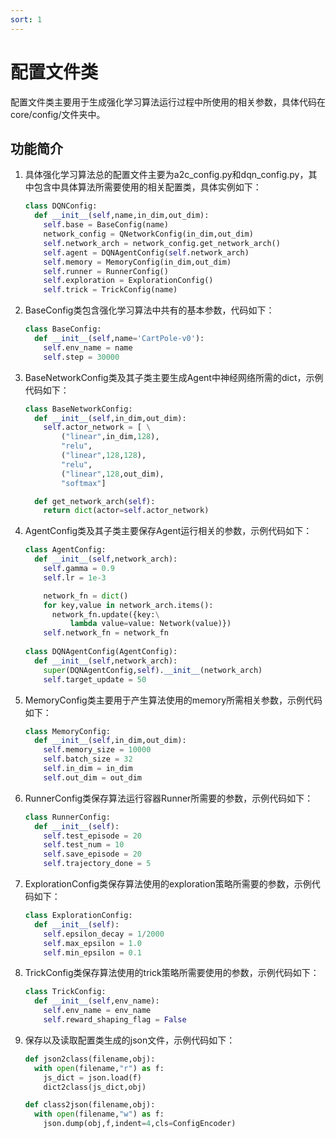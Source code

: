 ```yaml
---
sort: 1
---
```


# 配置文件类

配置文件类主要用于生成强化学习算法运行过程中所使用的相关参数，具体代码在core/config/文件夹中。

## 功能简介

1. 具体强化学习算法总的配置文件主要为a2c_config.py和dqn_config.py，其中包含中具体算法所需要使用的相关配置类，具体实例如下：

   ```python
   class DQNConfig:
     def __init__(self,name,in_dim,out_dim):
       self.base = BaseConfig(name)
       network_config = QNetworkConfig(in_dim,out_dim)
       self.network_arch = network_config.get_network_arch()
       self.agent = DQNAgentConfig(self.network_arch)  
       self.memory = MemoryConfig(in_dim,out_dim)
       self.runner = RunnerConfig()
       self.exploration = ExplorationConfig()
       self.trick = TrickConfig(name)
   ```

   

2. BaseConfig类包含强化学习算法中共有的基本参数，代码如下：

   ```python
   class BaseConfig:
     def __init__(self,name='CartPole-v0'):
       self.env_name = name
       self.step = 30000
   ```

   

3. BaseNetworkConfig类及其子类主要生成Agent中神经网络所需的dict，示例代码如下：

   ```python
   class BaseNetworkConfig:
     def __init__(self,in_dim,out_dim):
       self.actor_network = [ \
           ("linear",in_dim,128),
           "relu",
           ("linear",128,128),
           "relu",
           ("linear",128,out_dim),
           "softmax"]
   
     def get_network_arch(self):
       return dict(actor=self.actor_network)
   ```

   

4. AgentConfig类及其子类主要保存Agent运行相关的参数，示例代码如下：

   ```python
   class AgentConfig:
     def __init__(self,network_arch):
       self.gamma = 0.9
       self.lr = 1e-3
   
       network_fn = dict()
       for key,value in network_arch.items():
         network_fn.update({key:\
             lambda value=value: Network(value)})
       self.network_fn = network_fn
       
   class DQNAgentConfig(AgentConfig):
     def __init__(self,network_arch):
       super(DQNAgentConfig,self).__init__(network_arch)
       self.target_update = 50    
   ```

   

5. MemoryConfig类主要用于产生算法使用的memory所需相关参数，示例代码如下：

   ```python
   class MemoryConfig:
     def __init__(self,in_dim,out_dim):
       self.memory_size = 10000
       self.batch_size = 32
       self.in_dim = in_dim
       self.out_dim = out_dim
   ```

   

6. RunnerConfig类保存算法运行容器Runner所需要的参数，示例代码如下：

   ```python
   class RunnerConfig:
     def __init__(self):
       self.test_episode = 20
       self.test_num = 10
       self.save_episode = 20
       self.trajectory_done = 5
   ```

   

7. ExplorationConfig类保存算法使用的exploration策略所需要的参数，示例代码如下：

   ```python
   class ExplorationConfig:
     def __init__(self):
       self.epsilon_decay = 1/2000
       self.max_epsilon = 1.0
       self.min_epsilon = 0.1
   ```

   

8. TrickConfig类保存算法使用的trick策略所需要使用的参数，示例代码如下：

   ```python
   class TrickConfig:
     def __init__(self,env_name):
       self.env_name = env_name
       self.reward_shaping_flag = False
   ```

   

9. 保存以及读取配置类生成的json文件，示例代码如下：

   ```python
   def json2class(filename,obj):
     with open(filename,"r") as f:
       js_dict = json.load(f)
       dict2class(js_dict,obj)
   
   def class2json(filename,obj):
     with open(filename,"w") as f:
       json.dump(obj,f,indent=4,cls=ConfigEncoder)
   ```

   
